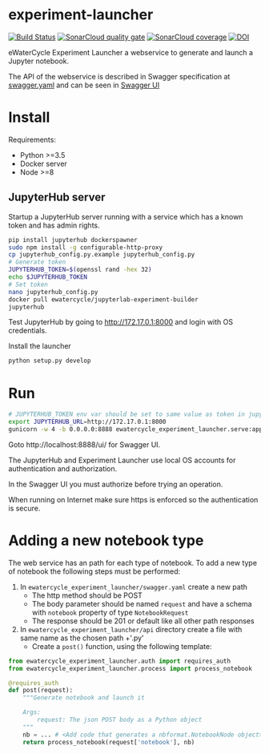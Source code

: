 # experiment-launcher

[![Build Status](https://travis-ci.org/eWaterCycle/experiment-launcher.svg?branch=master)](https://travis-ci.org/eWaterCycle/experiment-launcher)
[![SonarCloud quality gate](https://sonarcloud.io/api/project_badges/measure?project=experiment-launcher&metric=alert_status)](https://sonarcloud.io/dashboard?id=experiment-launcher)
[![SonarCloud coverage](https://sonarcloud.io/api/project_badges/measure?project=experiment-launcher&metric=coverage)](https://sonarcloud.io/component_measures?id=experiment-launcher&metric=coverage)
[![DOI](https://zenodo.org/badge/DOI/10.5281/zenodo.1453265.svg)](https://doi.org/10.5281/zenodo.1453265)

eWaterCycle Experiment Launcher a webservice to generate and launch a Jupyter notebook.

The API of the webservice is described in Swagger specification at [swagger.yaml](https://github.com/eWaterCycle/experiment-launcher/blob/master/ewatercycle_experiment_launcher/swagger.yaml) and can be seen in [Swagger UI](http://petstore.swagger.io/?url=https://raw.githubusercontent.com/eWaterCycle/experiment-launcher/master/ewatercycle_experiment_launcher/swagger.yaml)

# Install

Requirements:
- Python >=3.5
- Docker server
- Node >=8

## JupyterHub server

Startup a JupyterHub server running with a service which has a known token and has admin rights.

```bash
pip install jupyterhub dockerspawner
sudo npm install -g configurable-http-proxy
cp jupyterhub_config.py.example jupyterhub_config.py
# Generate token
JUPYTERHUB_TOKEN=$(openssl rand -hex 32)
echo $JUPYTERHUB_TOKEN
# Set token
nano jupyterhub_config.py
docker pull ewatercycle/jupyterlab-experiment-builder
jupyterhub
```

Test JupyterHub by going to http://172.17.0.1:8000 and login with OS credentials.

Install the launcher

```bash
python setup.py develop
```

# Run

```bash
# JUPYTERHUB_TOKEN env var should be set to same value as token in jupyterhub_config.py
export JUPYTERHUB_URL=http://172.17.0.1:8000
gunicorn -w 4 -b 0.0.0.0:8888 ewatercycle_experiment_launcher.serve:app
```

Goto http://localhost:8888/ui/ for Swagger UI.

The JupyterHub and Experiment Launcher use local OS accounts for authentication and authorization.

In the Swagger UI you must authorize before trying an operation.

When running on Internet make sure https is enforced so the authentication is secure.

# Adding a new notebook type

The web service has an path for each type of notebook.
To add a new type of notebook the following steps must be performed:

1. In `ewatercycle_experiment_launcher/swagger.yaml` create a new path
    * The http method should be POST
    * The body parameter should be named `request` and have a schema with `notebook` property of type `NotebookRequest`
    * The response should be 201 or default like all other path responses
2. In `ewatercycle_experiment_launcher/api` directory create a file with same name as the chosen path +'.py'
    * Create a `post()` function, using the following template:

```python
from ewatercycle_experiment_launcher.auth import requires_auth
from ewatercycle_experiment_launcher.process import process_notebook

@requires_auth
def post(request):
    """Generate notebook and launch it

    Args:
        request: The json POST body as a Python object
    """
    nb = ... # <Add code that generates a nbformat.NotebookNode object>
    return process_notebook(request['notebook'], nb)
```
